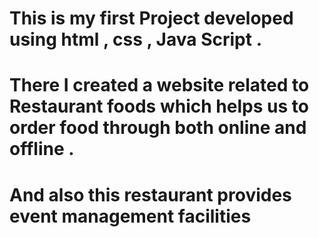 # This is my first Project developed using html , css , Java Script .
# There I created a website related to Restaurant foods which helps us to order food through both online and offline .
# And also this restaurant provides event management facilities 
